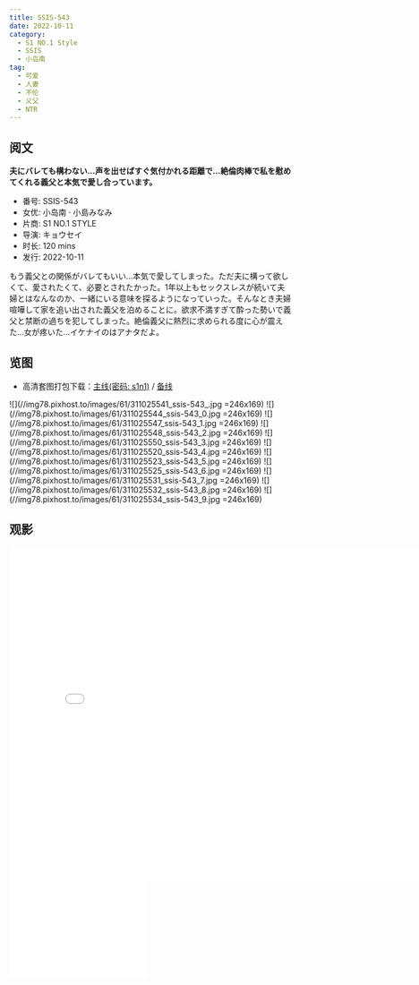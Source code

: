 ```yaml
---
title: SSIS-543
date: 2022-10-11
category:
  - S1 NO.1 Style
  - SSIS
  - 小岛南
tag:
  - 可爱
  - 人妻
  - 不伦
  - 义父
  - NTR
---
```


## 阅文

**夫にバレても構わない…声を出せばすぐ気付かれる距離で…絶倫肉棒で私を慰めてくれる義父と本気で愛し合っています。**

* 番号: SSIS-543
* 女优: 小岛南 · 小島みなみ
* 片商: S1 NO.1 STYLE
* 导演: キョウセイ
* 时长: 120 mins
* 发行: 2022-10-11

もう義父との関係がバレてもいい…本気で愛してしまった。ただ夫に構って欲しくて、愛されたくて、必要とされたかった。1年以上もセックスレスが続いて夫婦とはなんなのか、一緒にいる意味を探るようになっていった。そんなとき夫婦喧嘩して家を追い出された義父を泊めることに。欲求不満すぎて酔った勢いで義父と禁断の過ちを犯してしまった。絶倫義父に熱烈に求められる度に心が震えた…女が疼いた…イケナイのはアナタだよ。

## 览图

* 高清套图打包下载：[主线(密码: s1n1)](//url87.ctfile.com/f/37076987-690529178-7f59ce?p=ssis) / [备线](//pixhost.to/gallery/epPyt/download)

![](//img78.pixhost.to/images/61/311025541_ssis-543_.jpg =246x169)
![](//img78.pixhost.to/images/61/311025544_ssis-543_0.jpg =246x169)
![](//img78.pixhost.to/images/61/311025547_ssis-543_1.jpg =246x169)
![](//img78.pixhost.to/images/61/311025548_ssis-543_2.jpg =246x169)
![](//img78.pixhost.to/images/61/311025550_ssis-543_3.jpg =246x169)
![](//img78.pixhost.to/images/61/311025520_ssis-543_4.jpg =246x169)
![](//img78.pixhost.to/images/61/311025523_ssis-543_5.jpg =246x169)
![](//img78.pixhost.to/images/61/311025525_ssis-543_6.jpg =246x169)
![](//img78.pixhost.to/images/61/311025531_ssis-543_7.jpg =246x169)
![](//img78.pixhost.to/images/61/311025532_ssis-543_8.jpg =246x169)
![](//img78.pixhost.to/images/61/311025534_ssis-543_9.jpg =246x169)

## 观影

<iframe width="800" height="600" src="//dood.wf/e/apgrggh3xqwnwgb0n08pm9vy18ethtf3" scrolling="no" frameborder="0" allowfullscreen="true"></iframe>

<iframe width="246" height="169" src="//dood.wf/e/t2n0cybuzix7stqklk2d5q18eqqzaq9o" scrolling="no" frameborder="0" allowfullscreen="true"></iframe>